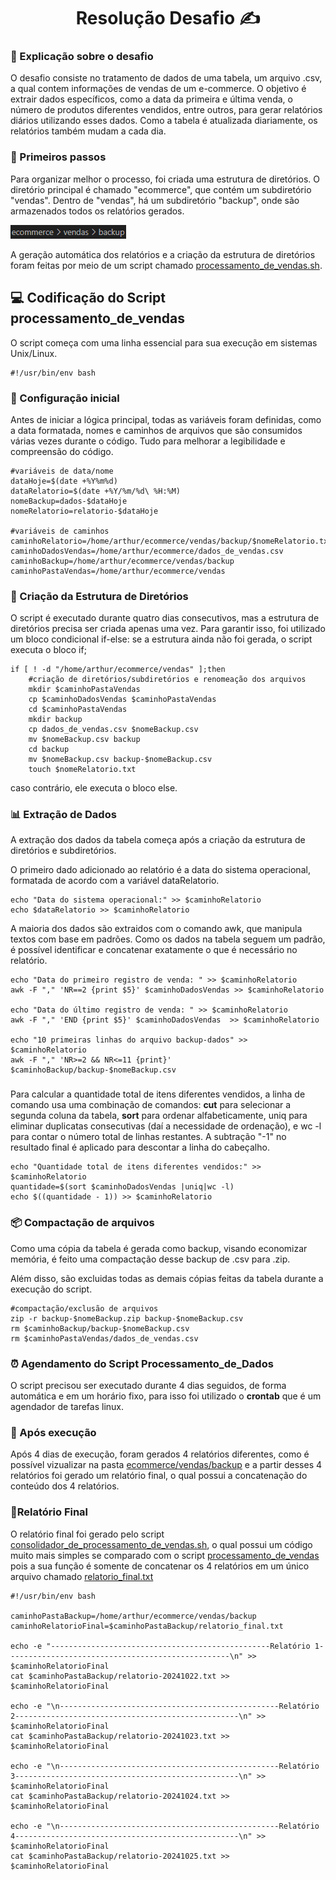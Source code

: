 <h1 align="center">Resolução Desafio ✍️</h1>

###

### 📝 Explicação sobre o desafio
O desafio consiste no tratamento de dados de uma tabela, um arquivo .csv, a qual contem informações de vendas de um e-commerce. O objetivo é extrair dados específicos, como a data da primeira e última venda, o número de produtos diferentes vendidos, entre outros, para gerar relatórios diários utilizando esses dados.
Como a tabela é atualizada diariamente, os relatórios também mudam a cada dia.

### 🚀 Primeiros passos
Para organizar melhor o processo, foi criada uma estrutura de diretórios. O diretório principal é chamado "ecommerce", que contém um subdiretório "vendas". Dentro de "vendas", há um subdiretório "backup", onde são armazenados todos os relatórios gerados.

![estrutura de diretórios e subdiretórios](/Sprint%201/Evidencias/Estrutura%20de%20Pastas%20.png)

A geração automática dos relatórios e a criação da estrutura de diretórios foram feitas por meio de um script chamado [processamento_de_vendas.sh](/Sprint%201/Desafio/Codigo-do-Desafio/ecommerce/processamento_de_vendas.sh).

## 💻 Codificação do Script processamento_de_vendas
O script começa com uma linha essencial para sua execução em sistemas Unix/Linux.
```
#!/usr/bin/env bash
```

### 🔧 Configuração inicial

 Antes de iniciar a lógica principal, todas as variáveis foram definidas, como a data formatada, nomes e caminhos de arquivos que são consumidos várias vezes durante o código. Tudo para melhorar a legibilidade e compreensão do código.

````
#variáveis de data/nome
dataHoje=$(date +%Y%m%d)
dataRelatorio=$(date +%Y/%m/%d\ %H:%M)
nomeBackup=dados-$dataHoje
nomeRelatorio=relatorio-$dataHoje

#variáveis de caminhos
caminhoRelatorio=/home/arthur/ecommerce/vendas/backup/$nomeRelatorio.txt
caminhoDadosVendas=/home/arthur/ecommerce/dados_de_vendas.csv
caminhoBackup=/home/arthur/ecommerce/vendas/backup
caminhoPastaVendas=/home/arthur/ecommerce/vendas
````
### 📂  Criação da Estrutura de Diretórios
O script é executado durante quatro dias consecutivos, mas a estrutura de diretórios precisa ser criada apenas uma vez. Para garantir isso, foi utilizado um bloco condicional if-else: se a estrutura ainda não foi gerada, o script executa o bloco if; 
```
if [ ! -d "/home/arthur/ecommerce/vendas" ];then
	#criação de diretórios/subdiretórios e renomeação dos arquivos
	mkdir $caminhoPastaVendas
	cp $caminhoDadosVendas $caminhoPastaVendas
	cd $caminhoPastaVendas
	mkdir backup
	cp dados_de_vendas.csv $nomeBackup.csv
	mv $nomeBackup.csv backup
	cd backup
	mv $nomeBackup.csv backup-$nomeBackup.csv
	touch $nomeRelatorio.txt
```

caso contrário, ele executa o bloco else.

### 📊 Extração de Dados

A extração dos dados da tabela começa após a criação da estrutura de diretórios e subdiretórios.

O primeiro dado adicionado ao relatório é a data do sistema operacional, formatada de acordo com a variável dataRelatorio.

````
echo "Data do sistema operacional:" >> $caminhoRelatorio
echo $dataRelatorio >> $caminhoRelatorio
````

A maioria dos dados são extraidos com o comando awk, que manipula textos com base em padrões. Como os dados na tabela seguem um padrão, é possível identificar e concatenar exatamente o que é necessário no relatório.

```
echo "Data do primeiro registro de venda: " >> $caminhoRelatorio
awk -F "," 'NR==2 {print $5}' $caminhoDadosVendas >> $caminhoRelatorio

echo "Data do último registro de venda: " >> $caminhoRelatorio
awk -F "," 'END {print $5}' $caminhoDadosVendas  >> $caminhoRelatorio 

echo "10 primeiras linhas do arquivo backup-dados" >> $caminhoRelatorio
awk -F "," 'NR>=2 && NR<=11 {print}' $caminhoBackup/backup-$nomeBackup.csv
````
###

Para calcular a quantidade total de itens diferentes vendidos, a linha de comando usa uma combinação de comandos: **cut** para selecionar a segunda coluna da tabela, **sort** para ordenar alfabeticamente, uniq para eliminar duplicatas consecutivas (daí a necessidade de ordenação), e wc -l para contar o número total de linhas restantes. A subtração "-1" no resultado final é aplicado para descontar a linha do cabeçalho.

```
echo "Quantidade total de itens diferentes vendidos:" >> $caminhoRelatorio
quantidade=$(sort $caminhoDadosVendas |uniq|wc -l)
echo $((quantidade - 1)) >> $caminhoRelatorio
````

### 📦 Compactação de arquivos

Como uma cópia da tabela é gerada como backup, visando economizar memória, é feito uma compactação desse backup de .csv para .zip.

Além disso, são excluidas todas as demais cópias feitas da tabela durante a execução do script.

````
#compactação/exclusão de arquivos
zip -r backup-$nomeBackup.zip backup-$nomeBackup.csv
rm $caminhoBackup/backup-$nomeBackup.csv
rm $caminhoPastaVendas/dados_de_vendas.csv
````

### ⏰ Agendamento do Script Processamento_de_Dados

O script precisou ser executado durante 4 dias seguidos, de forma automática e em um horário fixo, para isso foi utilizado o **crontab** que é um agendador de tarefas linux.

### 📅 Após execução

Após 4 dias de execução, foram gerados 4 relatórios diferentes, como é possível vizualizar na pasta [ecommerce/vendas/backup](/Sprint%201/Desafio/Codigo-do-Desafio/ecommerce/vendas/backup/) e a partir desses 4 relatórios foi gerado um relatório final, o qual possui a concatenação do conteúdo dos 4 relatórios.

### 📜Relatório Final

O relatório final foi gerado pelo script [consolidador_de_processamento_de_vendas.sh](/Sprint%201/Desafio/Codigo-do-Desafio/ecommerce/consolidador_de_processamento_de_vendas.sh), o qual possui um código muito mais simples se comparado com o script [processamento_de_vendas](/Sprint%201/Desafio/Codigo-do-Desafio/ecommerce/processamento_de_vendas.sh) pois a sua função é somente de concatenar os 4 relatórios em um único arquivo chamado [relatorio_final.txt](/Sprint%201/Desafio/Codigo-do-Desafio/ecommerce/vendas/backup/relatorio_final.txt)
````
#!/usr/bin/env bash

caminhoPastaBackup=/home/arthur/ecommerce/vendas/backup
caminhoRelatorioFinal=$caminhoPastaBackup/relatorio_final.txt

echo -e "-------------------------------------------------Relatório 1--------------------------------------------------\n" >> $caminhoRelatorioFinal
cat $caminhoPastaBackup/relatorio-20241022.txt >> $caminhoRelatorioFinal

echo -e "\n-------------------------------------------------Relatório 2--------------------------------------------------\n" >> $caminhoRelatorioFinal
cat $caminhoPastaBackup/relatorio-20241023.txt >> $caminhoRelatorioFinal

echo -e "\n-------------------------------------------------Relatório 3--------------------------------------------------\n" >> $caminhoRelatorioFinal
cat $caminhoPastaBackup/relatorio-20241024.txt >> $caminhoRelatorioFinal

echo -e "\n-------------------------------------------------Relatório 4--------------------------------------------------\n" >> $caminhoRelatorioFinal
cat $caminhoPastaBackup/relatorio-20241025.txt >> $caminhoRelatorioFinal
````